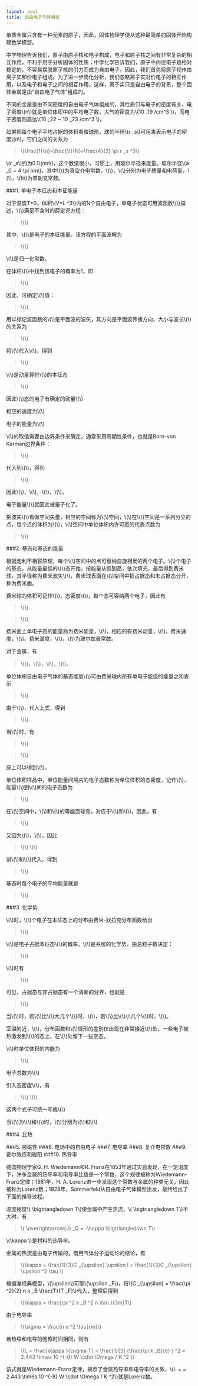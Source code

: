 ```yaml
---
layout: post
title: 自由电子气体模型
---
```

单质金属只含有一种元素的原子，因此，固体物理学便从这种最简单的固体开始构建数学模型。

中学物理告诉我们，原子由原子核和电子构成，电子和原子核之间有非常复杂的相互作用，不利于用于分析固体的性质；中学化学告诉我们，原子中内层电子是相对稳定的，不容易摆脱原子核的引力而成为自由电子，因此，我们首先将原子视作由离子实和价电子组成。为了进一步简化分析，我们忽略离子实对价电子的相互作用，以及电子和电子之间的相互作用，这样，离子实只是自由电子的背景，整个固体金属是由“自由电子气体”组成的。

不同的金属是由不同密度的自由电子气体组成的，其性质只与电子的密度有关，电子密度\\(n\\)就是单位体积中的平均电子数，大气的密度为\\(10 _19 /cm^3 \\)，而电子密度则高达\\(10 _22 ~ 10 _23 /cm^3 \\)。

如果把每个电子平均占据的体积看做球形，球的半径\\(r _s\\)可用来表示电子的密度\\(n\\)，它们之间的关系为

>\\(\frac{1}{n}=\frac{V}{N}=\frac{4}{3} \pi r _s ^3\\)

\\(r _s\\)约为0.1\\(nm\\)，这个数值很小，习惯上，用玻尔半径来度量。玻尔半径\\(a _0 = 4 \pi nm\\)，其中\\(\\)为真空介电常数，\\(\\)，\\(\\)分别为电子质量和电荷量，\\(\\)，\\(h\\)为普朗克常数。

###1. 单电子本征态和本征能量

对于温度T=0，体积\\(V=L ^3\\)内的N个自由电子，单电子状态可用波函数\\(\\)描述，\\(\\)满足不含时的薛定谔方程：

>\\(\\)

其中，\\(\\)是电子的本征能量。该方程的平面波解为

>\\(\\)

\\(\\)是归一化常数。

在体积\\(\\)中找到该电子的概率为1，即

>\\(\\)

因此，可确定\\(\\)值：

>\\(\\)

用以标记波函数的\\(\\)是平面波的波矢，其方向是平面波传播方向，大小与波长\\(\\)的关系为

>\\(\\)

将\\(\\)代入\\(\\)，得到

>\\(\\)

\\(\\)是动量算符\\(\\)的本征态

>\\(\\)

因此\\(\\)态的电子有确定的动量\\(\\)

相应的速度为\\(\\)

电子的能量为\\(\\)

\\(\\)的取值需要由边界条件来确定，通常采用周期性条件，也就是Born-von Karman边界条件：

>\\(\\)

代入到\\(\\)，得到

>\\(\\)

因此\\(\\)，\\(\\)，\\(\\)，\\(\\)。

电子能量\\(\\)就因此被量子化了。

把波矢\\(\\)看做空间矢量，相应的空间称为\\(\\)空间，\\(\\)在\\(\\)空间是一系列分立的点，每个点的体积为\\(\\)，\\(\\)空间中单位体积内许可态的代表点数为

>\\(\\)


###2. 基态和基态的能量

根据泡利不相容原理，每个\\(\\)空间中的点可容纳自旋相反的两个电子。\\(\\)个电子的基态，从能量最低的\\(\\)态开始，按能量从低到高，依次填充，最后得到费米球，其半径称为费米波矢\\(\\)，费米球表面在\\(\\)空间中把占据态和未占据态分开，称为费米面。

费米球的体积可记作\\(\\)，态密度\\(\\)，每个态可容纳两个电子，因此有

>\\(\\)

>\\(\\)

费米面上单电子态的能量称为费米能量，\\(\\)，相应的有费米动量，\\(\\)，费米速度，\\(\\)，费米温度，\\(\\)，\\(\\)为玻尔兹曼常数。

对于金属，有

>\\(\\)，\\(\\)，\\(\\)，\\(\\)。

单位体积自由电子气体的基态能量\\(\\)可由费米球内所有单电子能级的能量之和表示

>\\(\\)

由于\\(\\)，代入上式，得到

>\\(\\)

当\\(\\)时，有

>\\(\\)

>\\(\\)

综上可以得到\\(\\)。

单位体积样品中，单位能量间隔内的电子态数称为单位体积的态密度，记作\\(\\)，能量\\(\\)到\\(\\)间的电子态数为

>\\(\\)

在\\(\\)空间中，\\(\\)和\\(\\)的等能面球壳，对应于\\(\\)和\\(\\)，因此，有

>\\(\\)

又因为\\(\\)，\\(\\)，因此

>\\(\\)
>\\(\\)

讲\\(\\)和\\(\\)代入，得到

>\\(\\)

基态时每个电子的平均能量就是

>\\(\\)

###3. 化学势

\\(\\)时，\\(\\)个电子在本征态上的分布由费米-狄拉克分布函数给出

>\\(\\)

\\(\\)是电子占据本征态\\(\\)的概率，\\(\\)是系统的化学势，由总粒子数决定：

>\\(\\)

\\(\\)时有

>\\(\\)

可见，占据态与非占据态有一个清晰的分界，也就是

>\\(\\)

当\\(\\)时，若\\(\\)比\\(\\)大几个\\(\\)时，\\(\\)，若\\(\\)比\\(\\)小几个\\(\\)时，\\(\\)。

室温附近，\\(\\)，分布函数和\\(\\)情形的差别仅出现在非常接近\\(\\)处，一些电子被热激发到\\(\\)的态上，在\\(\\)处留下一些空态。

\\(\\)时单位体积的内能为

>\\(\\)

电子总数为\\(\\)

引入态密度\\(\\)，有

>\\(\\)
>\\(\\)

这两个式子可统一写成\\(\\)

当\\(\\)为\\(\\)和\\(\\)时，\\(\\)分别为\\(\\)和\\(\\)


###4. 比热


###5. 顺磁性
###6. 电场中的自由电子
###7. 电导率
###8. 复介电常数
###9. 霍尔效应和磁阻
###10. 热导率

德国物理学家G. H. Wiedemann和R. Franz在1853年通过实验发现，在一定温度下，许多金属的热导率和电导率比值是一个常数，这个规律被称为Wiedemann-Franz定律；1881年，H. A. Lorenz进一步发现这个常数与金属的种类无关，因此被称为Lorenz数；1928年，Sommerfeld从自由电子气体模型出发，最终给出了下面的推导过程。

温度梯度\\( \bigtriangledown T\\)使金属中产生热流，\\( \bigtriangledown T\\)不大时，有

>\\( \overrightarrow{J} _Q = -\kappa \bigtriangledown T\\)

\\(\kappa \\)是材料的热导率。

金属的热流是由电子传输的，借用气体分子运动论的结论，有

>\\(\kappa = \frac{1}{3}C _{\upsilon} \upsilon l = \frac{1}{3}C _{\upsilon} \upsilon ^2 \tau \\)

根据准经典模型，\\(\upsilon\\)可取\\(\upsilon _F\\)，将\\(C _{\upsilon} = \frac{\pi ^2}{2} n k _B \frac{T}{T _F}\\)代入，整理后得到

>\\(\kappa = \frac{\pi ^2 k _B ^2 n \tau }{3m}T\\)

由于电导率

>\\(\sigma = \frac{n e ^2 \tau}{m}\\)

若热导和电导的弛豫时间相同，则有

>\\(L = \frac{\kappa }{\sigma T} = \frac{1}{3} (\frac{\pi k _B}{e} ) ^2 = 2.443 \times 10 ^{-8} W \cdot \Omega / K ^2 \\)

该式就是Wiedemann-Franz定律，揭示了金属热导率和电导率的关系，\\(L = = 2.443 \times 10 ^{-8} W \cdot \Omega / K ^2\\)就是Lorenz数。



